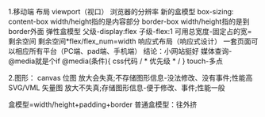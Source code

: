 1.移动端
  布局
    viewport（视口） 浏览器的分辨率
    新的盒模型  box-sizing:
                content-box  width/height指的是内容部分
                border-box  width/height指的是到border外面
    弹性盒模型  父级-display:flex
               子级-flex:1
               可用总宽度-固定占的宽=剩余空间
               剩余空间*flex/flex_num=width
    响应式布局（响应式设计）
               一套页面可以相应所有平台（PC端、pad端、手机端）
               结论：小网站挺好
               媒体查询-@media就是个if
               @media(条件){
                 css代码 / * 优先级 * /
               }
  touch-多点

2.图形：
  canvas 位图 放大会失真;不存储图形信息-没法修改、没有事件;性能高
  SVG/VML 矢量图 放大不失真;存储图形信息-便于修改、事件;性能一般

盒模型=width/height+padding+border
普通盒模型：往外挤
